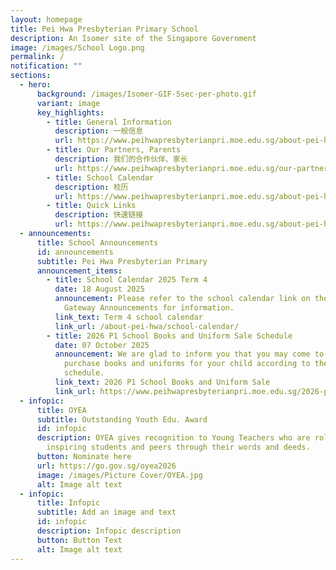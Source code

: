 ```yaml
---
layout: homepage
title: Pei Hwa Presbyterian Primary School
description: An Isomer site of the Singapore Government
image: /images/School Logo.png
permalink: /
notification: ""
sections:
  - hero:
      background: /images/Isomer-GIF-5sec-per-photo.gif
      variant: image
      key_highlights:
        - title: General Information
          description: 一般信息
          url: https://www.peihwapresbyterianpri.moe.edu.sg/about-pei-hwa/general-information/
        - title: Our Partners, Parents
          description: 我们的合作伙伴、家长
          url: https://www.peihwapresbyterianpri.moe.edu.sg/our-partners-1/parents/
        - title: School Calendar
          description: 校历
          url: https://www.peihwapresbyterianpri.moe.edu.sg/about-pei-hwa/school-calendar/
        - title: Quick Links
          description: 快速链接
          url: https://www.peihwapresbyterianpri.moe.edu.sg/about-pei-hwa/quick-links/
  - announcements:
      title: School Announcements
      id: announcements
      subtitle: Pei Hwa Presbyterian Primary
      announcement_items:
        - title: School Calendar 2025 Term 4
          date: 18 August 2025
          announcement: Please refer to the school calendar link on the website or Parent
            Gateway Announcements for information.
          link_text: Term 4 school calendar
          link_url: /about-pei-hwa/school-calendar/
        - title: 2026 P1 School Books and Uniform Sale Schedule
          date: 07 October 2025
          announcement: We are glad to inform you that you may come to the school to
            purchase books and uniforms for your child according to the
            schedule.
          link_text: 2026 P1 School Books and Uniform Sale
          link_url: https://www.peihwapresbyterianpri.moe.edu.sg/2026-p1-parents/
  - infopic:
      title: OYEA
      subtitle: Outstanding Youth Edu. Award
      id: infopic
      description: OYEA gives recognition to Young Teachers who are role models,
        inspiring students and peers through their words and deeds.
      button: Nominate here
      url: https://go.gov.sg/oyea2026
      image: /images/Picture Cover/OYEA.jpg
      alt: Image alt text
  - infopic:
      title: Infopic
      subtitle: Add an image and text
      id: infopic
      description: Infopic description
      button: Button Text
      alt: Image alt text
---
```

